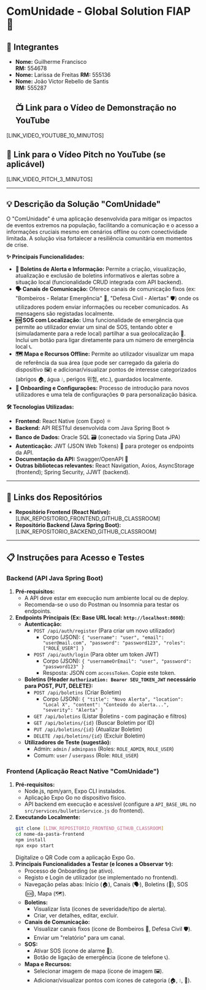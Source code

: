 #   ComUnidade - Global Solution FIAP 📱
## 👥 Integrantes

- **Nome:** Guilherme Francisco   
  **RM:** 554678 
- **Nome:** Larissa de Freitas
  **RM:** 555136
- **Nome:** João Victor Rebello de Santis  
  **RM:** 555287
  ## 📺 Link para o Vídeo de Demonstração no YouTube

[LINK_VIDEO_YOUTUBE_10_MINUTOS]

## 🎤 Link para o Vídeo Pitch no YouTube (se aplicável)

[LINK_VIDEO_PITCH_3_MINUTOS]

---

## 💡 Descrição da Solução "ComUnidade"

O "ComUnidade" é uma aplicação desenvolvida para mitigar os impactos de eventos extremos na população, facilitando a comunicação e o acesso a informações cruciais mesmo em cenários offline ou com conectividade limitada. A solução visa fortalecer a resiliência comunitária em momentos de crise.

**✨ Principais Funcionalidades:**

* **📢 Boletins de Alerta e Informação:** Permite a criação, visualização, atualização e exclusão de boletins informativos e alertas sobre a situação local (funcionalidade CRUD integrada com API backend).
* **🗣️ Canais de Comunicação:** Oferece canais de comunicação fixos (ex: "Bombeiros - Relatar Emergência" 🚒, "Defesa Civil - Alertas" 🛡️) onde os utilizadores podem enviar informações ou receber comunicados. As mensagens são registadas localmente.
* **🆘 SOS com Localização:** Uma funcionalidade de emergência que permite ao utilizador enviar um sinal de SOS, tentando obter e (simuladamente para a rede local) partilhar a sua geolocalização 📍. Inclui um botão para ligar diretamente para um número de emergência local 📞.
* **🗺️ Mapa e Recursos Offline:** Permite ao utilizador visualizar um mapa de referência da sua área (que pode ser carregado da galeria do dispositivo 🖼️) e adicionar/visualizar pontos de interesse categorizados (abrigos 🏠, água 💧, perigos  위험, etc.), guardados localmente.
* **🚀 Onboarding e Configurações:** Processo de introdução para novos utilizadores e uma tela de configurações ⚙️ para personalização básica.

**🛠️ Tecnologias Utilizadas:**

* **Frontend:** React Native (com Expo) ⚛️
* **Backend:** API RESTful desenvolvida com Java Spring Boot ☕
* **Banco de Dados:** Oracle SQL 🗃️ (conectado via Spring Data JPA)
* **Autenticação:** JWT (JSON Web Tokens) 🔑 para proteger os endpoints da API.
* **Documentação da API:** Swagger/OpenAPI 📖
* **Outras bibliotecas relevantes:** React Navigation, Axios, AsyncStorage (frontend); Spring Security, JJWT (backend).

---

## 🔗 Links dos Repositórios

* **Repositório Frontend (React Native):** [LINK_REPOSITORIO_FRONTEND_GITHUB_CLASSROOM]
* **Repositório Backend (Java Spring Boot):** [LINK_REPOSITORIO_BACKEND_GITHUB_CLASSROOM]

---

## 📋 Instruções para Acesso e Testes

### Backend (API Java Spring Boot)

1.  **Pré-requisitos:**
    * A API deve estar em execução num ambiente local ou de deploy.
    * Recomenda-se o uso do Postman ou Insomnia para testar os endpoints.
2.  **Endpoints Principais (Ex: Base URL local: `http://localhost:8080`):**
    * **Autenticação:**
        * `POST /api/auth/register` (Para criar um novo utilizador)
            * Corpo (JSON): `{ "username": "user", "email": "user@mail.com", "password": "password123", "roles": ["ROLE_USER"] }`
        * `POST /api/auth/login` (Para obter um token JWT)
            * Corpo (JSON): `{ "usernameOrEmail": "user", "password": "password123" }`
            * Resposta: JSON com `accessToken`. Copie este token.
    * **Boletins (Header `Authorization: Bearer SEU_TOKEN_JWT` necessário para POST, PUT, DELETE):**
        * `POST /api/boletins` (Criar Boletim)
            * Corpo (JSON): `{ "title": "Novo Alerta", "location": "Local X", "content": "Conteúdo do alerta...", "severity": "Alerta" }`
        * `GET /api/boletins` (Listar Boletins - com paginação e filtros)
        * `GET /api/boletins/{id}` (Buscar Boletim por ID)
        * `PUT /api/boletins/{id}` (Atualizar Boletim)
        * `DELETE /api/boletins/{id}` (Excluir Boletim)
    * **Utilizadores de Teste (sugestão):**
        * Admin: `admin` / `adminpass` (Roles: `ROLE_ADMIN`, `ROLE_USER`)
        * Comum: `user` / `userpass` (Role: `ROLE_USER`)

### Frontend (Aplicação React Native "ComUnidade")

1.  **Pré-requisitos:**
    * Node.js, npm/yarn, Expo CLI instalados.
    * Aplicação Expo Go no dispositivo físico.
    * API backend em execução e acessível (configure a `API_BASE_URL` no `src/services/bulletinService.js` do frontend).
2.  **Executando Localmente:**
    ```bash
    git clone [LINK_REPOSITORIO_FRONTEND_GITHUB_CLASSROOM]
    cd nome-da-pasta-frontend
    npm install
    npx expo start
    ```
    Digitalize o QR Code com a aplicação Expo Go.
3.  **Principais Funcionalidades a Testar (e Ícones a Observar ✨):**
    * Processo de Onboarding (se ativo).
    * Registo e Login de utilizador (se implementado no frontend).
    * Navegação pelas abas: Início (🏠), Canais (🗣️), Boletins (📢), SOS (🆘), Mapa (🗺️).
    * **Boletins:**
        * Visualizar lista (ícones de severidade/tipo de alerta).
        * Criar, ver detalhes, editar, excluir.
    * **Canais de Comunicação:**
        * Visualizar canais fixos (ícone de Bombeiros 🚒, Defesa Civil 🛡️).
        * Enviar um "relatório" para um canal.
    * **SOS:**
        * Ativar SOS (ícone de alarme 🚨).
        * Botão de ligação de emergência (ícone de telefone 📞).
    * **Mapa e Recursos:**
        * Selecionar imagem de mapa (ícone de imagem 🖼️).
        * Adicionar/visualizar pontos com ícones de categoria (🏠, 💧, 🚧).
